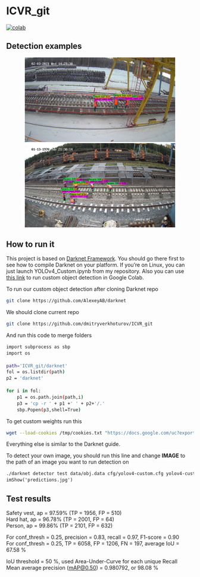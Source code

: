 # ICVR_git

[![colab](https://user-images.githubusercontent.com/4096485/86174089-b2709f80-bb29-11ea-9faf-3d8dc668a1a5.png)](https://colab.research.google.com/drive/1fVSBbH-XKnDYIyEqdm5uvvggpiwfw5x4)

## Detection examples
<div align="center">
	<img src="predictions.jpg" width="80%" height="10%"/>
</div>
<div align="center">
	<img src="predictions (1).jpg" width="80%" height="10%"/>
</div>

## How to run it

This project is based on [Darknet Framework](https://github.com/AlexeyAB/darknet). You should go there first to see how to compile Darknet on your platform. If you’re on Linux, you can just launch YOLOv4_Custom.ipynb from my repository. Also you can use [this link](https://colab.research.google.com/drive/1fVSBbH-XKnDYIyEqdm5uvvggpiwfw5x4) to run custom object detection in Google Colab.

To run our custom object detection after cloning Darknet repo
```bash
git clone https://github.com/AlexeyAB/darknet
```

We should clone current repo
```bash
git clone https://github.com/dmitryverkhoturov/ICVR_git
```

And run this code to merge folders

```bash
import subprocess as sbp
import os

path='ICVR_git/darknet'
fol = os.listdir(path)
p2 = 'darknet'

for i in fol:
    p1 = os.path.join(path,i)
    p3 = 'cp -r ' + p1 +' ' + p2+'/.'
    sbp.Popen(p3,shell=True)
```

To get custom weights run this

```bash
wget --load-cookies /tmp/cookies.txt "https://docs.google.com/uc?export=download&confirm=$(wget --quiet --save-cookies /tmp/cookies.txt --keep-session-cookies --no-check-certificate 'https://docs.google.com/uc?export=download&id=1dnLded_oAvy7ksK45Ud9eCnPxugPZASw' -O- | sed -rn 's/.*confirm=([0-9A-Za-z_]+).*/\1\n/p')&id=1dnLded_oAvy7ksK45Ud9eCnPxugPZASw" -O yolov4-custom_2000.weights && rm -rf /tmp/cookies.txt
```

Everything else is similar to the Darknet guide.

To detect your own image, you should run this line and change **IMAGE** to the path of an image you want to run detection on

```markdown
./darknet detector test data/obj.data cfg/yolov4-custom.cfg yolov4-custom_2000.weights **IMAGE** -thresh 0.3
imShow('predictions.jpg')
```


## Test results

Safety vest, ap = 97.59%   	 (TP = 1956, FP = 510)  
Hard hat,    ap = 96.78%   	 (TP = 2001, FP = 64)  
Person,      ap = 99.86%   	 (TP = 2101, FP = 632)


For conf_thresh = 0.25, precision = 0.83, recall = 0.97, F1-score = 0.90  
For conf_thresh = 0.25, TP = 6058, FP = 1206, FN = 197, average IoU = 67.58 %  

IoU threshold = 50 %, used Area-Under-Curve for each unique Recall  
Mean average precision (mAP@0.50) = 0.980792, or 98.08 %
